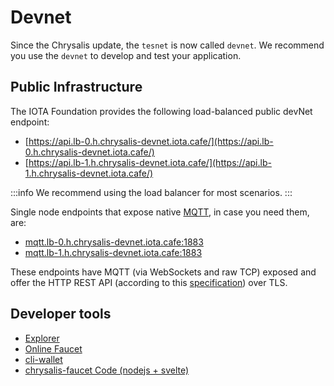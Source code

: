 # Devnet

Since the Chrysalis update, the `tesnet` is now called `devnet`.  We recommend you use the `devnet` to develop and test your application.  

## Public Infrastructure

The IOTA Foundation provides the following load-balanced public devNet endpoint:

- [https://api.lb-0.h.chrysalis-devnet.iota.cafe/](https://api.lb-0.h.chrysalis-devnet.iota.cafe/)
- [https://api.lb-1.h.chrysalis-devnet.iota.cafe/](https://api.lb-1.h.chrysalis-devnet.iota.cafe/)

:::info
We recommend using the load balancer for most scenarios.
:::

Single node endpoints that expose native [MQTT](https://mqtt.org/), in case you need them, are:

- [mqtt.lb-0.h.chrysalis-devnet.iota.cafe:1883](mqtt.lb-0.h.chrysalis-devnet.iota.cafe:1883)
- [mqtt.lb-1.h.chrysalis-devnet.iota.cafe:1883](mqtt.lb-1.h.chrysalis-devnet.iota.cafe:1883)

These endpoints have MQTT (via WebSockets and raw TCP) exposed and offer the HTTP REST API (according to this [specification](https://editor.swagger.io/?url=https://raw.githubusercontent.com/rufsam/protocol-rfcs/master/text/0026-rest-api/rest-api.yaml)) over TLS.

## Developer tools

- [Explorer](https://explorer.iota.org/devnet)
- [Online Faucet](https://faucet.devnet.chrysalis2.com/)
- [cli-wallet](https://github.com/iotaledger/cli-wallet)
- [chrysalis-faucet Code (nodejs + svelte)](https://github.com/iotaledger/chrysalis-faucet)

